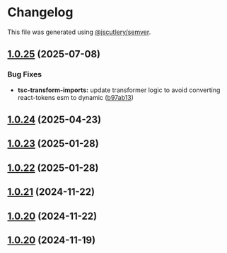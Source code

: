 # Changelog

This file was generated using [@jscutlery/semver](https://github.com/jscutlery/semver).

## [1.0.25](https://github.com/RedHatInsights/frontend-components/compare/@redhat-cloud-services/tsc-transform-imports-1.0.24...@redhat-cloud-services/tsc-transform-imports-1.0.25) (2025-07-08)


### Bug Fixes

* **tsc-transform-imports:** update transformer logic to avoid converting react-tokens esm to dynamic ([b97ab13](https://github.com/RedHatInsights/frontend-components/commit/b97ab13084de429eeb76a62b2fcd3d7af58f52c3))

## [1.0.24](https://github.com/RedHatInsights/frontend-components/compare/@redhat-cloud-services/tsc-transform-imports-1.0.23...@redhat-cloud-services/tsc-transform-imports-1.0.24) (2025-04-23)

## [1.0.23](https://github.com/RedHatInsights/frontend-components/compare/@redhat-cloud-services/tsc-transform-imports-1.0.22...@redhat-cloud-services/tsc-transform-imports-1.0.23) (2025-01-28)

## [1.0.22](https://github.com/RedHatInsights/frontend-components/compare/@redhat-cloud-services/tsc-transform-imports-1.0.21...@redhat-cloud-services/tsc-transform-imports-1.0.22) (2025-01-28)

## [1.0.21](https://github.com/RedHatInsights/frontend-components/compare/@redhat-cloud-services/tsc-transform-imports-1.0.20...@redhat-cloud-services/tsc-transform-imports-1.0.21) (2024-11-22)

## [1.0.20](https://github.com/RedHatInsights/frontend-components/compare/@redhat-cloud-services/tsc-transform-imports-1.0.19...@redhat-cloud-services/tsc-transform-imports-1.0.20) (2024-11-22)

## [1.0.20](https://github.com/Hyperkid123/frontend-components/compare/@redhat-cloud-services/tsc-transform-imports-1.0.19...@redhat-cloud-services/tsc-transform-imports-1.0.20) (2024-11-19)

